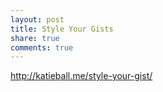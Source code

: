 ```yaml
---
layout: post
title: Style Your Gists
share: true
comments: true
---
```


http://katieball.me/style-your-gist/
